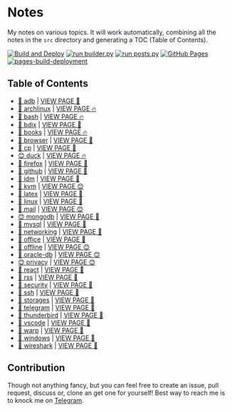 # Notes

My notes on various topics. It will work automatically, combining all the notes in the `src` directory and generating a TOC (Table of Contents).

[![Build and Deploy](https://github.com/SharafatKarim/notes/actions/workflows/action.yml/badge.svg)](https://github.com/SharafatKarim/notes/actions/workflows/action.yml)
[![run builder.py](https://github.com/SharafatKarim/notes/actions/workflows/action.yml/badge.svg)](https://github.com/SharafatKarim/notes/actions/workflows/action.yml)
[![run posts.py](https://github.com/SharafatKarim/notes/actions/workflows/posts.yml/badge.svg)](https://github.com/SharafatKarim/notes/actions/workflows/posts.yml)
[![GitHub Pages](https://github.com/SharafatKarim/notes/actions/workflows/gh-pages.yml/badge.svg)](https://github.com/SharafatKarim/notes/actions/workflows/gh-pages.yml)
[![pages-build-deployment](https://github.com/SharafatKarim/notes/actions/workflows/pages/pages-build-deployment/badge.svg)](https://github.com/SharafatKarim/notes/actions/workflows/pages/pages-build-deployment)


## Table of Contents

- [🎉 adb](src/adb.md) | <a href='https://sharafat.is-a.dev/notes/adb' target='_blank'>VIEW PAGE 🌟</a>
- [🤖 archlinux](src/archlinux.md) | <a href='https://sharafat.is-a.dev/notes/archlinux' target='_blank'>VIEW PAGE 🔥</a>
- [🍕 bash](src/bash.md) | <a href='https://sharafat.is-a.dev/notes/bash' target='_blank'>VIEW PAGE 🔥</a>
- [🤖 bdix](src/bdix.md) | <a href='https://sharafat.is-a.dev/notes/bdix' target='_blank'>VIEW PAGE 🤖</a>
- [🤖 books](src/books.md) | <a href='https://sharafat.is-a.dev/notes/books' target='_blank'>VIEW PAGE 🔥</a>
- [🎉 browser](src/browser.md) | <a href='https://sharafat.is-a.dev/notes/browser' target='_blank'>VIEW PAGE 🍕</a>
- [🌈 cp](src/cp.md) | <a href='https://sharafat.is-a.dev/notes/cp' target='_blank'>VIEW PAGE 🤖</a>
- [😊 duck](src/duck.md) | <a href='https://sharafat.is-a.dev/notes/duck' target='_blank'>VIEW PAGE 🔥</a>
- [🌟 firefox](src/firefox.md) | <a href='https://sharafat.is-a.dev/notes/firefox' target='_blank'>VIEW PAGE 🚀</a>
- [🌈 github](src/github.md) | <a href='https://sharafat.is-a.dev/notes/github' target='_blank'>VIEW PAGE 👾</a>
- [🚀 idm](src/idm.md) | <a href='https://sharafat.is-a.dev/notes/idm' target='_blank'>VIEW PAGE 🌈</a>
- [🚀 kvm](src/kvm.md) | <a href='https://sharafat.is-a.dev/notes/kvm' target='_blank'>VIEW PAGE 😊</a>
- [🎸 latex](src/latex.md) | <a href='https://sharafat.is-a.dev/notes/latex' target='_blank'>VIEW PAGE 👾</a>
- [🚀 linux](src/linux.md) | <a href='https://sharafat.is-a.dev/notes/linux' target='_blank'>VIEW PAGE 🤖</a>
- [🌈 mail](src/mail.md) | <a href='https://sharafat.is-a.dev/notes/mail' target='_blank'>VIEW PAGE 😊</a>
- [😊 mongodb](src/mongodb.md) | <a href='https://sharafat.is-a.dev/notes/mongodb' target='_blank'>VIEW PAGE 🍕</a>
- [👾 mysql](src/mysql.md) | <a href='https://sharafat.is-a.dev/notes/mysql' target='_blank'>VIEW PAGE 🚀</a>
- [🤖 networking](src/networking.md) | <a href='https://sharafat.is-a.dev/notes/networking' target='_blank'>VIEW PAGE 🤖</a>
- [👾 office](src/office.md) | <a href='https://sharafat.is-a.dev/notes/office' target='_blank'>VIEW PAGE 🌈</a>
- [👾 offline](src/offline.md) | <a href='https://sharafat.is-a.dev/notes/offline' target='_blank'>VIEW PAGE 😊</a>
- [🤖 oracle-db](src/oracle-db.md) | <a href='https://sharafat.is-a.dev/notes/oracle-db' target='_blank'>VIEW PAGE 😊</a>
- [😊 privacy](src/privacy.md) | <a href='https://sharafat.is-a.dev/notes/privacy' target='_blank'>VIEW PAGE 😊</a>
- [🌟 react](src/react.md) | <a href='https://sharafat.is-a.dev/notes/react' target='_blank'>VIEW PAGE 🎸</a>
- [🌟 rss](src/rss.md) | <a href='https://sharafat.is-a.dev/notes/rss' target='_blank'>VIEW PAGE 🌈</a>
- [🍕 security](src/security.md) | <a href='https://sharafat.is-a.dev/notes/security' target='_blank'>VIEW PAGE 🍕</a>
- [🎸 ssh](src/ssh.md) | <a href='https://sharafat.is-a.dev/notes/ssh' target='_blank'>VIEW PAGE 🚀</a>
- [🍕 storages](src/storages.md) | <a href='https://sharafat.is-a.dev/notes/storages' target='_blank'>VIEW PAGE 🤖</a>
- [👾 telegram](src/telegram.md) | <a href='https://sharafat.is-a.dev/notes/telegram' target='_blank'>VIEW PAGE 🤖</a>
- [🎉 thunderbird](src/thunderbird.md) | <a href='https://sharafat.is-a.dev/notes/thunderbird' target='_blank'>VIEW PAGE 🎸</a>
- [🎉 vscode](src/vscode.md) | <a href='https://sharafat.is-a.dev/notes/vscode' target='_blank'>VIEW PAGE 🍕</a>
- [🌟 warp](src/warp.md) | <a href='https://sharafat.is-a.dev/notes/warp' target='_blank'>VIEW PAGE 🎸</a>
- [🍕 windows](src/windows.md) | <a href='https://sharafat.is-a.dev/notes/windows' target='_blank'>VIEW PAGE 🎸</a>
- [🌈 wireshark](src/wireshark.md) | <a href='https://sharafat.is-a.dev/notes/wireshark' target='_blank'>VIEW PAGE 🚀</a>

## Contribution

Though not anything fancy, but you can feel free to create an issue, pull request, discuss or, clone an get one for yourself!
Best way to reach me is to knock me on [Telegram](https://t.me/SharafatKarim).

